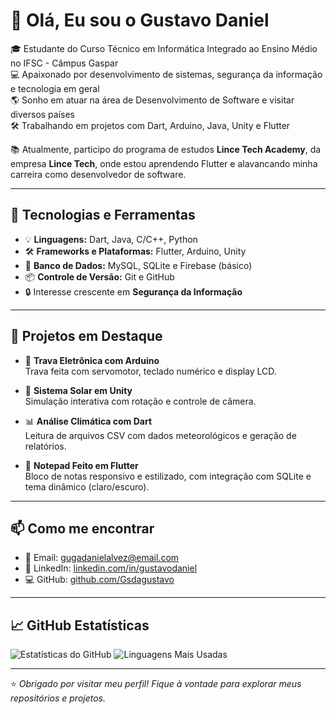 # 👋 Olá, Eu sou o Gustavo Daniel

🎓 Estudante do Curso Técnico em Informática Integrado ao Ensino Médio no IFSC - Câmpus Gaspar  
💻 Apaixonado por desenvolvimento de sistemas, segurança da informação e tecnologia em geral  
🌎 Sonho em atuar na área de Desenvolvimento de Software e visitar diversos países  
🛠️ Trabalhando em projetos com Dart, Arduino, Java, Unity e Flutter  

📚 Atualmente, participo do programa de estudos **Lince Tech Academy**, da empresa **Lince Tech**, onde estou aprendendo Flutter e alavancando minha carreira como desenvolvedor de software.

---

## 🧰 Tecnologias e Ferramentas

- 💡 **Linguagens:** Dart, Java, C/C++, Python  
- 🛠️ **Frameworks e Plataformas:** Flutter, Arduino, Unity  
- 💾 **Banco de Dados:** MySQL, SQLite e Firebase (básico)  
- 📦 **Controle de Versão:** Git e GitHub  
- 🔒 Interesse crescente em **Segurança da Informação**

---

## 🚀 Projetos em Destaque

- 🔐 **Trava Eletrônica com Arduino**  
  Trava feita com servomotor, teclado numérico e display LCD.

- 🌌 **Sistema Solar em Unity**  
  Simulação interativa com rotação e controle de câmera.

- 📊 **Análise Climática com Dart**  
  Leitura de arquivos CSV com dados meteorológicos e geração de relatórios.

- 📝 **Notepad Feito em Flutter**  
  Bloco de notas responsivo e estilizado, com integração com SQLite e tema dinâmico (claro/escuro).

---

## 📫 Como me encontrar

- 📧 Email: gugadanielalvez@email.com  
- 💼 LinkedIn: [linkedin.com/in/gustavodaniel](https://www.linkedin.com/in/gustavo-daniel-b00756279)  
- 💻 GitHub: [github.com/Gsdagustavo](https://github.com/Gsdagustavo)

---

## 📈 GitHub Estatísticas

![Estatísticas do GitHub](https://github-readme-stats.vercel.app/api?username=Gsdagustavo&show_icons=true&theme=radical&count_private=true)
![Linguagens Mais Usadas](https://github-readme-stats.vercel.app/api/top-langs/?username=Gsdagustavo&layout=compact&theme=radical)

---

⭐ *Obrigado por visitar meu perfil! Fique à vontade para explorar meus repositórios e projetos.*
